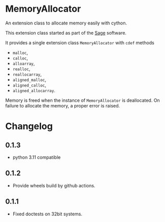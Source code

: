 # MemoryAllocator
An extension class to allocate memory easily with cython.

This extension class started as part of the [Sage](https://sagemath.org) software.

It provides a single extension class `MemoryAllocator` with `cdef` methods

- `malloc`,
- `calloc`,
- `alloarray`,
- `realloc`,
- `reallocarray`,
- `aligned_malloc`,
- `aligned_calloc`,
- `aligned_allocarray`.

Memory is freed when the instance of `MemoryAllocator` is deallocated.
On failure to allocate the memory, a proper error is raised.

# Changelog

## 0.1.3

- python 3.11 compatible

## 0.1.2

- Provide wheels build by github actions.

## 0.1.1

- Fixed doctests on 32bit systems.
